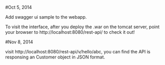 #Oct 5, 2014

Add swagger ui sample to the webapp.

To visit the interface, after you deploy the .war on the tomcat server, point your browser to http://localhost:8080/rest-api/ to check it out!

#Nov 8, 2014

visit http://localhost:8080/rest-api/v/hello/abc, you can find the API is responsing an Customer object in JSON format.

